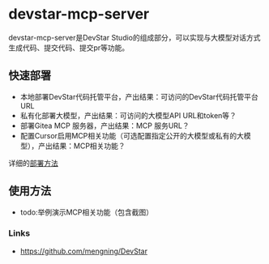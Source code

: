 # devstar-mcp-server

devstar-mcp-server是DevStar Studio的组成部分，可以实现与大模型对话方式生成代码、提交代码、提交pr等功能。

## 快速部署

* 本地部署DevStar代码托管平台，产出结果：可访问的DevStar代码托管平台URL
* 私有化部署大模型，产出结果：可访问的大模型API URL和token等？
* 部署Gitea MCP 服务器，产出结果：MCP 服务URL？
* 配置Cursor启用MCP相关功能（可选配置指定公开的大模型或私有的大模型），产出结果：MCP相关功能？

详细的[部署方法](docs/README.md)

## 使用方法

* todo:举例演示MCP相关功能（包含截图）

### Links

* https://github.com/mengning/DevStar
